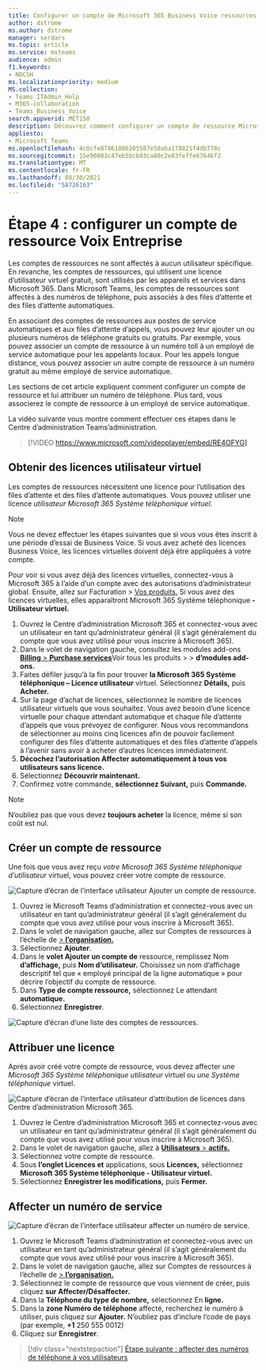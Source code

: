 ```yaml
---
title: Configurer un compte de Microsoft 365 Business Voice ressources client
author: dstrome
ms.author: dstrome
manager: serdars
ms.topic: article
ms.service: msteams
audience: admin
f1.keywords:
- NOCSH
ms.localizationpriority: medium
MS.collection:
- Teams_ITAdmin_Help
- M365-collaboration
- Teams_Business_Voice
search.appverid: MET150
description: Découvrez comment configurer un compte de ressource Microsoft 365 Business Voice à utiliser avec les attendants automatiques.
appliesto:
- Microsoft Teams
ms.openlocfilehash: 4c0cfe87861086105587e58aba178821f4db778c
ms.sourcegitcommit: 15e90083c47eb5bcb03ca80c2e83feffe67646f2
ms.translationtype: MT
ms.contentlocale: fr-FR
ms.lasthandoff: 08/30/2021
ms.locfileid: "58726163"
---
```

# <a name="step-4-set-up-a-business-voice-resource-account"></a>Étape 4 : configurer un compte de ressource Voix Entreprise

Les comptes de ressources ne sont affectés à aucun utilisateur spécifique. En revanche, les comptes de ressources, qui utilisent une licence d’utilisateur virtuel gratuit, sont utilisés par les appareils et services dans Microsoft 365. Dans Microsoft Teams, les comptes de ressources sont affectés à des numéros de téléphone, puis associés à des files d’attente et des files d’attente automatiques.

En associant des comptes de ressources aux postes de service automatiques et aux files d’attente d’appels, vous pouvez leur ajouter un ou plusieurs numéros de téléphone gratuits ou gratuits. Par exemple, vous pouvez associer un compte de ressource à un numéro toll à un employé de service automatique pour les appelants locaux. Pour les appels longue distance, vous pouvez associer un autre compte de ressource à un numéro gratuit au même employé de service automatique.

Les sections de cet article expliquent comment configurer un compte de ressource et lui attribuer un numéro de téléphone. Plus tard, vous associerez le compte de ressource à un employé de service automatique.

La vidéo suivante vous montre comment effectuer ces étapes dans le Centre d’administration Teams’administration.

> [!VIDEO https://www.microsoft.com/videoplayer/embed/RE4OFYG]

## <a name="obtain-virtual-user-licenses"></a>Obtenir des licences utilisateur virtuel

Les comptes de ressources nécessitent une licence pour l’utilisation des files d’attente et des files d’attente automatiques. Vous pouvez utiliser une licence *utilisateur Microsoft 365 Système téléphonique virtuel.*

> [!NOTE]
> Vous ne devez effectuer les étapes suivantes que si vous vous êtes inscrit à une période d’essai de Business Voice. Si vous avez acheté des licences Business Voice, les licences virtuelles doivent déjà être appliquées à votre compte. 
>
> Pour voir si vous avez déjà des licences virtuelles, connectez-vous à Microsoft 365 à l’aide d’un compte avec des autorisations d’administrateur global. Ensuite, allez sur Facturation > [Vos produits.](https://admin.microsoft.com/Adminportal/Home#/subscriptions) Si vous avez des licences virtuelles, elles apparaîtront Microsoft 365 Système téléphonique **- Utilisateur virtuel.**

1. Ouvrez le Centre d’administration Microsoft 365 et connectez-vous avec un utilisateur en tant qu’administrateur général (il s’agit généralement du compte que vous avez utilisé pour vous inscrire à Microsoft 365).
2. Dans le volet de navigation gauche, consultez les modules add-ons <a href="https://admin.microsoft.com/Adminportal/Home#/catalog" target="_blank"> **Billing**  >  **Purchase services**</a>Voir tous les produits  >    >  **d’modules add-ons.**
3. Faites défiler jusqu’à la fin pour trouver **la Microsoft 365 Système téléphonique – Licence utilisateur** virtuel. Sélectionnez **Détails,** puis **Acheter.**
4. Sur la page d’achat de licences, sélectionnez le nombre de licences utilisateur virtuels que vous souhaitez. Vous avez besoin d’une licence virtuelle pour chaque attendant automatique et chaque file d’attente d’appels que vous prévoyez de configurer. Nous vous recommandons de sélectionner au moins cinq licences afin de pouvoir facilement configurer des files d’attente automatiques et des files d’attente d’appels à l’avenir sans avoir à acheter d’autres licences immédiatement.
5. **Décochez l’autorisation Affecter automatiquement à tous vos utilisateurs sans licence.**
6. Sélectionnez **Découvrir maintenant.**
7. Confirmez votre commande, **sélectionnez Suivant,** puis **Commande.**

> [!NOTE]
> N’oubliez pas que vous devez  **toujours acheter** la licence, même si son coût est nul.

## <a name="create-a-resource-account"></a>Créer un compte de ressource

Une fois que vous avez reçu *votre Microsoft 365 Système téléphonique d’utilisateur* virtuel, vous pouvez créer votre compte de ressource.

![Capture d’écran de l’interface utilisateur Ajouter un compte de ressource.](../media/resource-account-add.png)

1. Ouvrez le Microsoft Teams d’administration et connectez-vous avec un utilisateur en tant qu’administrateur général (il s’agit généralement du compte que vous avez utilisé pour vous inscrire à Microsoft 365).
2. Dans le volet de navigation gauche, allez sur Comptes de ressources à l’échelle de <a href="https://admin.teams.microsoft.com/company-wide-settings/resource-accounts" target="_blank">   >  **l’organisation.**</a>
3. Sélectionnez **Ajouter**.
4. Dans le **volet Ajouter un compte de** ressource, remplissez Nom **d’affichage,** puis **Nom d’utilisateur.** Choisissez un nom d’affichage descriptif tel que « employé principal de la ligne automatique » pour décrire l’objectif du compte de ressource.
5. Dans **Type de compte ressource,** sélectionnez Le attendant **automatique.**
6. Sélectionnez **Enregistrer**.

![Capture d’écran d’une liste des comptes de ressources.](../media/resource-accounts-auto-attendant-only-page.png)

## <a name="assign-a-license"></a>Attribuer une licence

Après avoir créé votre compte de ressource, vous devez affecter une *Microsoft 365 Système téléphonique utilisateur* virtuel ou *une Système téléphonique* virtuel.

![Capture d’écran de l’interface utilisateur d’attribution de licences dans Centre d’administration Microsoft 365.](../media/resource-account-assign-virtual-user-license.png)

1. Ouvrez le Centre d’administration Microsoft 365 et connectez-vous avec un utilisateur en tant qu’administrateur général (il s’agit généralement du compte que vous avez utilisé pour vous inscrire à Microsoft 365).
1. Dans le volet de navigation gauche, allez à <a href="https://admin.microsoft.com/Adminportal/Home#/users" target="_blank"> **Utilisateurs**  >  **actifs.**</a>
1. Sélectionnez votre compte de ressource.
1. Sous **l’onglet Licences et** applications, sous **Licences,** sélectionnez **Microsoft 365 Système téléphonique - Utilisateur virtuel.**
1. Sélectionnez **Enregistrer les modifications,** puis **Fermer.**

## <a name="assign-a-service-number"></a>Affecter un numéro de service

![Capture d’écran de l’interface utilisateur affecter un numéro de service.](../media/resource-account-assign-phone-number.png)

1. Ouvrez le Microsoft Teams d’administration et connectez-vous avec un utilisateur en tant qu’administrateur général (il s’agit généralement du compte que vous avez utilisé pour vous inscrire à Microsoft 365).
1. Dans le volet de navigation gauche, allez sur Comptes de ressources à l’échelle de <a href="https://admin.teams.microsoft.com/company-wide-settings/resource-accounts" target="_blank">   >  **l’organisation.**</a>
1. Sélectionnez le compte de ressource que vous viennent de créer, puis cliquez **sur Affecter/Désaffecter.**
1. Dans la **Téléphone du type de nombre,** sélectionnez En **ligne.**
1. Dans la **zone Numéro de téléphone** affecté, recherchez le numéro à utiliser, puis cliquez sur **Ajouter.** N’oubliez pas d’inclure l’code de pays (par exemple, **+1** 250 555 0012)
1. Cliquez sur **Enregistrer**.

> [!div class="nextstepaction"]
> [Étape suivante : affecter des numéros de téléphone à vos utilisateurs](set-up-assign-numbers.md)
